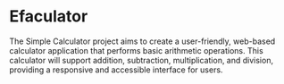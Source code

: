 # Efaculator
The Simple Calculator project aims to create a user-friendly, web-based calculator application that performs basic arithmetic operations. This calculator will support addition, subtraction, multiplication, and division, providing a responsive and accessible interface for users.
